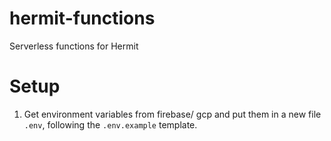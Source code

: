 # hermit-functions
Serverless functions for Hermit

# Setup
1. Get environment variables from firebase/ gcp and put them in a new file `.env`, following the `.env.example` template.